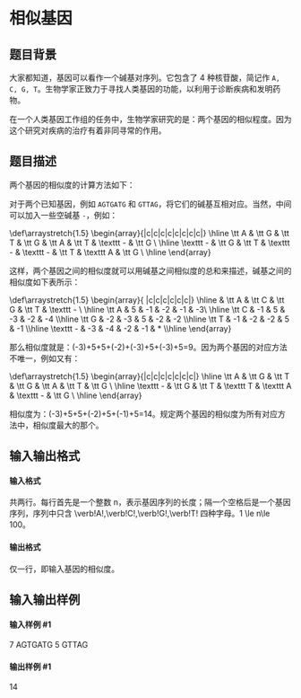 
# 相似基因
## 题目背景
大家都知道，基因可以看作一个碱基对序列。它包含了 4 种核苷酸，简记作 `A, C, G, T`。生物学家正致力于寻找人类基因的功能，以利用于诊断疾病和发明药物。

在一个人类基因工作组的任务中，生物学家研究的是：两个基因的相似程度。因为这个研究对疾病的治疗有着非同寻常的作用。
## 题目描述
两个基因的相似度的计算方法如下：

对于两个已知基因，例如 `AGTGATG` 和 `GTTAG`，将它们的碱基互相对应。当然，中间可以加入一些空碱基 `-`，例如：


\def\arraystretch{1.5}
\begin{array}{|c|c|c|c|c|c|c|c|} \hline
\tt A &amp; \tt G &amp; \tt T &amp; \tt G &amp; \tt A &amp; \tt T &amp; \texttt - &amp; \tt G \\ \hline
\texttt - &amp; \tt G &amp; \tt T &amp; \texttt - &amp; \texttt - &amp; \tt T &amp; \texttt A &amp; \tt G \\ \hline
\end{array}


这样，两个基因之间的相似度就可以用碱基之间相似度的总和来描述，碱基之间的相似度如下表所示：


\def\arraystretch{1.5}
\begin{array}{ |c|c|c|c|c|c|} \hline
&amp; \tt A &amp; \tt C &amp; \tt G &amp; \tt T &amp; \texttt - \\ \hline
\tt A &amp; 5 &amp; -1 &amp; -2 &amp; -1 &amp; -3\\ \hline
\tt C &amp; -1 &amp; 5 &amp; -3 &amp; -2 &amp; -4 \\\hline
\tt G &amp; -2 &amp; -3 &amp; 5 &amp; -2 &amp; -2 \\\hline
\tt T &amp; -1 &amp; -2 &amp; -2 &amp; 5 &amp; -1 \\\hline
\texttt - &amp; -3 &amp; -4 &amp; -2 &amp; -1 &amp; * \\\hline
\end{array}
 

那么相似度就是：(-3)+5+5+(-2)+(-3)+5+(-3)+5=9。因为两个基因的对应方法不唯一，例如又有：


\def\arraystretch{1.5}
\begin{array}{|c|c|c|c|c|c|c|} \hline
\tt A &amp; \tt G &amp; \tt T &amp; \tt G &amp; \tt A &amp; \tt T &amp; \tt G \\ \hline
\texttt - &amp; \tt G &amp; \tt T &amp; \texttt T &amp; \texttt A &amp; \texttt - &amp; \tt G \\ \hline
\end{array}


相似度为：(-3)+5+5+(-2)+5+(-1)+5=14。规定两个基因的相似度为所有对应方法中，相似度最大的那个。

## 输入输出格式
#### 输入格式

共两行。每行首先是一个整数 n，表示基因序列的长度；隔一个空格后是一个基因序列，序列中只含 \verb!A!,\verb!C!,\verb!G!,\verb!T! 四种字母。1 \le n\le 100。

#### 输出格式

仅一行，即输入基因的相似度。

## 输入输出样例
#### 输入样例 #1
7 AGTGATG
5 GTTAG

#### 输出样例 #1
14

